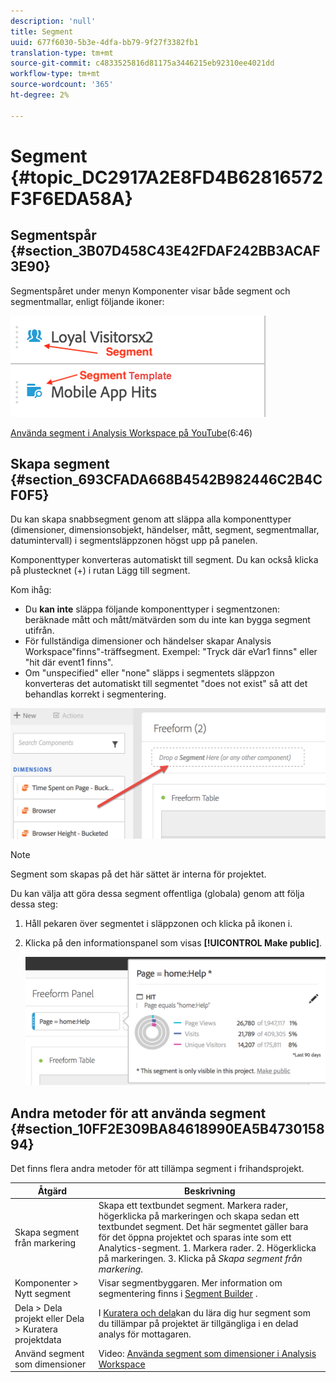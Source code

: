 ```yaml
---
description: 'null'
title: Segment
uuid: 677f6030-5b3e-4dfa-bb79-9f27f3382fb1
translation-type: tm+mt
source-git-commit: c4833525816d81175a3446215eb92310ee4021dd
workflow-type: tm+mt
source-wordcount: '365'
ht-degree: 2%

---
```



# Segment {#topic_DC2917A2E8FD4B62816572F3F6EDA58A}

## Segmentspår {#section_3B07D458C43E42FDAF242BB3ACAF3E90}

Segmentspåret under menyn Komponenter visar både segment och segmentmallar, enligt följande ikoner:

![](assets/segment_icons.png)

[Använda segment i Analysis Workspace på YouTube](https://www.youtube.com/watch?v=QlUCdQDnni4)(6:46)

## Skapa segment {#section_693CFADA668B4542B982446C2B4CF0F5}

Du kan skapa snabbsegment genom att släppa alla komponenttyper (dimensioner, dimensionsobjekt, händelser, mått, segment, segmentmallar, datumintervall) i segmentsläppzonen högst upp på panelen.

Komponenttyper konverteras automatiskt till segment. Du kan också klicka på plustecknet (+) i rutan Lägg till segment.

Kom ihåg:

* Du **kan inte** släppa följande komponenttyper i segmentzonen: beräknade mått och mått/mätvärden som du inte kan bygga segment utifrån.
* För fullständiga dimensioner och händelser skapar Analysis Workspace&quot;finns&quot;-träffsegment. Exempel: &quot;Tryck där eVar1 finns&quot; eller &quot;hit där event1 finns&quot;.
* Om &quot;unspecified&quot; eller &quot;none&quot; släpps i segmentets släppzon konverteras det automatiskt till segmentet &quot;does not exist&quot; så att det behandlas korrekt i segmentering.

![](assets/segment-dropzone.png)

>[!NOTE]
>
>Segment som skapas på det här sättet är interna för projektet.

Du kan välja att göra dessa segment offentliga (globala) genom att följa dessa steg:

1. Håll pekaren över segmentet i släppzonen och klicka på ikonen i.
1. Klicka på den informationspanel som visas **[!UICONTROL Make public]**.

   ![](assets/segment-info.png)

## Andra metoder för att använda segment {#section_10FF2E309BA84618990EA5B473015894}

Det finns flera andra metoder för att tillämpa segment i frihandsprojekt.

| Åtgärd | Beskrivning |
|--- |--- |
| Skapa segment från markering | Skapa ett textbundet segment. Markera rader, högerklicka på markeringen och skapa sedan ett textbundet segment. Det här segmentet gäller bara för det öppna projektet och sparas inte som ett Analytics-segment. 1. Markera rader.  2. Högerklicka på markeringen.  3. Klicka på *Skapa segment från markering*. |
| Komponenter > Nytt segment | Visar segmentbyggaren. Mer information om segmentering finns i [Segment Builder](https://docs.adobe.com/content/help/en/analytics/components/segmentation/segmentation-workflow/seg-build.html) . |
| Dela > Dela projekt eller Dela > Kuratera projektdata | I [Kuratera och dela](https://docs.adobe.com/content/help/en/analytics/analyze/analysis-workspace/curate-share/curate.html#concept_4A9726927E7C44AFA260E2BB2721AFC6)kan du lära dig hur segment som du tillämpar på projektet är tillgängliga i en delad analys för mottagaren. |
| Använd segment som dimensioner | Video: [Använda segment som dimensioner i Analysis Workspace](https://www.youtube.com/watch?v=WmSdReKTWto&amp;list=PL2tCx83mn7GuNnQdYGOtlyCu0V5mEZ8sS&amp;index=39) |
